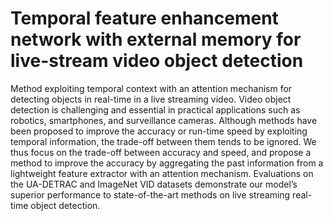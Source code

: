 # Temporal feature enhancement network with external memory for live-stream video object detection

Method exploiting temporal context with an attention mechanism for detecting objects in real-time in a live streaming video. Video object detection is challenging and essential in practical applications such as robotics, smartphones, and surveillance cameras. Although methods have been proposed to improve the accuracy or run-time speed by exploiting temporal information, the trade-off between them tends to be ignored. We thus focus on the trade-off between accuracy and speed, and propose a method to improve the accuracy by aggregating the past information from a lightweight feature extractor with an attention mechanism. Evaluations on the UA-DETRAC and ImageNet VID datasets demonstrate our model’s superior performance to state-of-the-art methods on live streaming real-time object detection.
